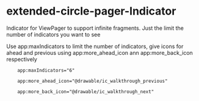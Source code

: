 # extended-circle-pager-Indicator
Indicator for ViewPager to support infinite fragments. Just the limit the number of indicators you want to see 

Use app:maxIndicators to limit the number of indicators, give icons for ahead and previous using app:more_ahead_icon ann app:more_back_icon respectively
        
        app:maxIndicators="6"
        
        app:more_ahead_icon="@drawable/ic_walkthrough_previous"
        
        app:more_back_icon="@drawable/ic_walkthrough_next"
        
